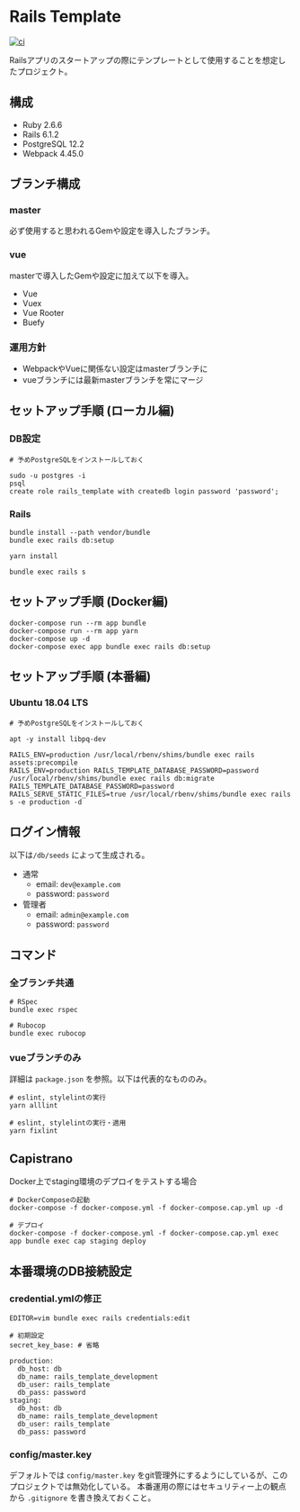 # Rails Template

[![ci](https://github.com/ljourm/rails-template/workflows/ci/badge.svg)](https://github.com/ljourm/rails-template/actions)

Railsアプリのスタートアップの際にテンプレートとして使用することを想定したプロジェクト。

## 構成

- Ruby 2.6.6
- Rails 6.1.2
- PostgreSQL 12.2
- Webpack 4.45.0

## ブランチ構成

### master

必ず使用すると思われるGemや設定を導入したブランチ。

### vue

masterで導入したGemや設定に加えて以下を導入。

- Vue
- Vuex
- Vue Rooter
- Buefy

### 運用方針

- WebpackやVueに関係ない設定はmasterブランチに
- vueブランチには最新masterブランチを常にマージ

## セットアップ手順 (ローカル編)

### DB設定

```
# 予めPostgreSQLをインストールしておく

sudo -u postgres -i
psql
create role rails_template with createdb login password 'password';
```

### Rails

```
bundle install --path vendor/bundle
bundle exec rails db:setup

yarn install

bundle exec rails s
```

## セットアップ手順 (Docker編)

```
docker-compose run --rm app bundle
docker-compose run --rm app yarn
docker-compose up -d
docker-compose exec app bundle exec rails db:setup
```

## セットアップ手順 (本番編)

### Ubuntu 18.04 LTS

```
# 予めPostgreSQLをインストールしておく

apt -y install libpq-dev

RAILS_ENV=production /usr/local/rbenv/shims/bundle exec rails assets:precompile
RAILS_ENV=production RAILS_TEMPLATE_DATABASE_PASSWORD=password /usr/local/rbenv/shims/bundle exec rails db:migrate
RAILS_TEMPLATE_DATABASE_PASSWORD=password RAILS_SERVE_STATIC_FILES=true /usr/local/rbenv/shims/bundle exec rails s -e production -d
```

## ログイン情報

以下は`/db/seeds` によって生成される。

- 通常
  - email: `dev@example.com`
  - password: `password`
- 管理者
  - email: `admin@example.com`
  - password: `password`

## コマンド

### 全ブランチ共通

```
# RSpec
bundle exec rspec

# Rubocop
bundle exec rubocop
```

### vueブランチのみ

詳細は `package.json` を参照。以下は代表的なもののみ。

```
# eslint, stylelintの実行
yarn alllint

# eslint, stylelintの実行・適用
yarn fixlint
```

## Capistrano

Docker上でstaging環境のデプロイをテストする場合

```
# DockerComposeの起動
docker-compose -f docker-compose.yml -f docker-compose.cap.yml up -d

# デプロイ
docker-compose -f docker-compose.yml -f docker-compose.cap.yml exec app bundle exec cap staging deploy
```

## 本番環境のDB接続設定

### credential.ymlの修正

```
EDITOR=vim bundle exec rails credentials:edit

# 初期設定
secret_key_base: # 省略

production:
  db_host: db
  db_name: rails_template_development
  db_user: rails_template
  db_pass: password
staging:
  db_host: db
  db_name: rails_template_development
  db_user: rails_template
  db_pass: password
```

### config/master.key

デフォルトでは `config/master.key` をgit管理外にするようにしているが、このプロジェクトでは無効化している。
本番運用の際にはセキュリティー上の観点から `.gitignore` を書き換えておくこと。
